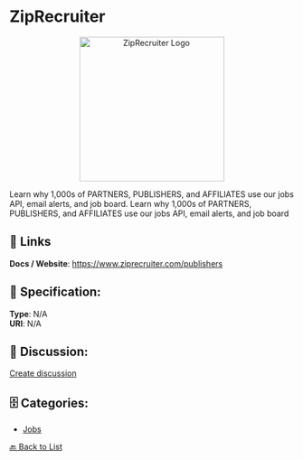 # ZipRecruiter
<p align="center">
    <img width="256" src="https://raw.githubusercontent.com/apis-list/apis-list/main/apis/ziprecruiter/logo_256x256.png" alt="ZipRecruiter Logo"/>
</p>

Learn why 1,000s of PARTNERS, PUBLISHERS, and AFFILIATES use our jobs API, email alerts, and job board. Learn why 1,000s of PARTNERS, PUBLISHERS, and AFFILIATES use our jobs API, email alerts, and job board

##  🔗 Links
**Docs / Website**: https://www.ziprecruiter.com/publishers

## 🧬 Specification:
**Type**: N/A  
**URI**: N/A

## 💬 Discussion:
[Create discussion](https://github.com/apis-list/apis-list/discussions/new)

## 🗄️ Categories:
- [Jobs](https://github.com/apis-list/apis-list#jobs)




[🔙 Back to List](https://github.com/apis-list/apis-list)
